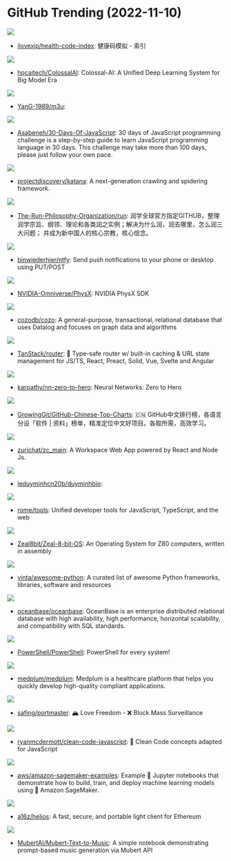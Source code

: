 # GitHub Trending (2022-11-10)

![](https://img.shields.io/badge/HTML-New%20544-green?style=flat-square&logo=appveyor)
- [ilovexjp/health-code-index](https://github.com/ilovexjp/health-code-index): 健康码模拟 - 索引

![](https://img.shields.io/badge/Python-New%20229-green?style=flat-square&logo=appveyor)
- [hpcaitech/ColossalAI](https://github.com/hpcaitech/ColossalAI): Colossal-AI: A Unified Deep Learning System for Big Model Era

![](https://img.shields.io/badge/none-New%2069-green?style=flat-square&logo=appveyor)
- [YanG-1989/m3u](https://github.com/YanG-1989/m3u): 

![](https://img.shields.io/badge/JavaScript-New%2040-green?style=flat-square&logo=appveyor)
- [Asabeneh/30-Days-Of-JavaScript](https://github.com/Asabeneh/30-Days-Of-JavaScript): 30 days of JavaScript programming challenge is a step-by-step guide to learn JavaScript programming language in 30 days. This challenge may take more than 100 days, please just follow your own pace.

![](https://img.shields.io/badge/Go-New%20551-green?style=flat-square&logo=appveyor)
- [projectdiscovery/katana](https://github.com/projectdiscovery/katana): A next-generation crawling and spidering framework.

![](https://img.shields.io/badge/none-New%20472-green?style=flat-square&logo=appveyor)
- [The-Run-Philosophy-Organization/run](https://github.com/The-Run-Philosophy-Organization/run): 润学全球官方指定GITHUB，整理润学宗旨、纲领、理论和各类润之实例；解决为什么润，润去哪里，怎么润三大问题； 并成为新中国人的核心宗教，核心信念。

![](https://img.shields.io/badge/Go-New%201-green?style=flat-square&logo=appveyor)
- [binwiederhier/ntfy](https://github.com/binwiederhier/ntfy): Send push notifications to your phone or desktop using PUT/POST

![](https://img.shields.io/badge/C%2B%2B-New%20232-green?style=flat-square&logo=appveyor)
- [NVIDIA-Omniverse/PhysX](https://github.com/NVIDIA-Omniverse/PhysX): NVIDIA PhysX SDK

![](https://img.shields.io/badge/Rust-New%20321-green?style=flat-square&logo=appveyor)
- [cozodb/cozo](https://github.com/cozodb/cozo): A general-purpose, transactional, relational database that uses Datalog and focuses on graph data and algorithms

![](https://img.shields.io/badge/TypeScript-New%2097-green?style=flat-square&logo=appveyor)
- [TanStack/router](https://github.com/TanStack/router): 🤖 Type-safe router w/ built-in caching & URL state management for JS/TS, React, Preact, Solid, Vue, Svelte and Angular

![](https://img.shields.io/badge/Jupyter%20Notebook-New%2079-green?style=flat-square&logo=appveyor)
- [karpathy/nn-zero-to-hero](https://github.com/karpathy/nn-zero-to-hero): Neural Networks: Zero to Hero

![](https://img.shields.io/badge/Java-New%20155-green?style=flat-square&logo=appveyor)
- [GrowingGit/GitHub-Chinese-Top-Charts](https://github.com/GrowingGit/GitHub-Chinese-Top-Charts): 🇨🇳 GitHub中文排行榜，各语言分设「软件 | 资料」榜单，精准定位中文好项目。各取所需，高效学习。

![](https://img.shields.io/badge/JavaScript-New%205-green?style=flat-square&logo=appveyor)
- [zurichat/zc_main](https://github.com/zurichat/zc_main): A Workspace Web App powered by React and Node Js.

![](https://img.shields.io/badge/HTML-New%204-green?style=flat-square&logo=appveyor)
- [leduyminhcn20b/duyminhbio](https://github.com/leduyminhcn20b/duyminhbio): 

![](https://img.shields.io/badge/Rust-New%20157-green?style=flat-square&logo=appveyor)
- [rome/tools](https://github.com/rome/tools): Unified developer tools for JavaScript, TypeScript, and the web

![](https://img.shields.io/badge/Assembly-New%2040-green?style=flat-square&logo=appveyor)
- [Zeal8bit/Zeal-8-bit-OS](https://github.com/Zeal8bit/Zeal-8-bit-OS): An Operating System for Z80 computers, written in assembly

![](https://img.shields.io/badge/Python-New%20156-green?style=flat-square&logo=appveyor)
- [vinta/awesome-python](https://github.com/vinta/awesome-python): A curated list of awesome Python frameworks, libraries, software and resources

![](https://img.shields.io/badge/C%2B%2B-New%2011-green?style=flat-square&logo=appveyor)
- [oceanbase/oceanbase](https://github.com/oceanbase/oceanbase): OceanBase is an enterprise distributed relational database with high availability, high performance, horizontal scalability, and compatibility with SQL standards.

![](https://img.shields.io/badge/C%23-New%2029-green?style=flat-square&logo=appveyor)
- [PowerShell/PowerShell](https://github.com/PowerShell/PowerShell): PowerShell for every system!

![](https://img.shields.io/badge/TypeScript-New%2034-green?style=flat-square&logo=appveyor)
- [medplum/medplum](https://github.com/medplum/medplum): Medplum is a healthcare platform that helps you quickly develop high-quality compliant applications.

![](https://img.shields.io/badge/Go-New%20167-green?style=flat-square&logo=appveyor)
- [safing/portmaster](https://github.com/safing/portmaster): 🏔 Love Freedom - ❌ Block Mass Surveillance

![](https://img.shields.io/badge/JavaScript-New%20130-green?style=flat-square&logo=appveyor)
- [ryanmcdermott/clean-code-javascript](https://github.com/ryanmcdermott/clean-code-javascript): 🛁 Clean Code concepts adapted for JavaScript

![](https://img.shields.io/badge/Jupyter%20Notebook-New%205-green?style=flat-square&logo=appveyor)
- [aws/amazon-sagemaker-examples](https://github.com/aws/amazon-sagemaker-examples): Example 📓 Jupyter notebooks that demonstrate how to build, train, and deploy machine learning models using 🧠 Amazon SageMaker.

![](https://img.shields.io/badge/Rust-New%2084-green?style=flat-square&logo=appveyor)
- [a16z/helios](https://github.com/a16z/helios): A fast, secure, and portable light client for Ethereum

![](https://img.shields.io/badge/Jupyter%20Notebook-New%20155-green?style=flat-square&logo=appveyor)
- [MubertAI/Mubert-Text-to-Music](https://github.com/MubertAI/Mubert-Text-to-Music): A simple notebook demonstrating prompt-based music generation via Mubert API

